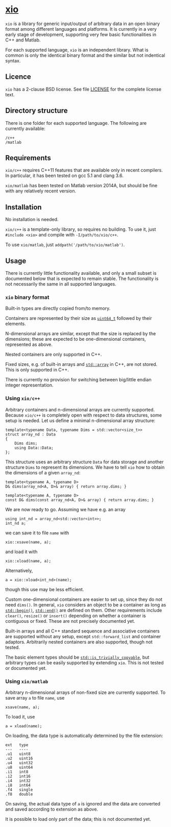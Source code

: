 # [xio](https://github.com/iavr/xio)

`xio` is a library for generic input/output of arbitrary data in an open binary format among different languages and platforms. It is currently in a very early stage of development, supporting very few basic functionalities in C++ and Matlab.

For each supported language, `xio` is an independent library. What is common is only the identical binary format and the similar but not indentical syntax.

## Licence

`xio` has a 2-clause BSD license. See file [LICENSE](/LICENSE) for the complete license text.

## Directory structure

There is one folder for each supported language. The following are currently available:

	/c++
	/matlab

## Requirements

`xio/c++` requires C++11 features that are available only in recent compilers. In particular, it has been tested on gcc 5.1 and clang 3.6.

`xio/matlab` has been tested on Matlab version 2014A, but should be fine with any relatively recent version.

## Installation

No installation is needed.

`xio/c++` is a template-only library, so requires no building. To use it, just `#include <xio>` and compile with `-I/path/to/xio/c++`.

To use `xio/matlab`, just `addpath('/path/to/xio/matlab')`.

## Usage

There is currently little functionality available, and only a small subset is documented below that is expected to remain stable. The functionality is not necessarily the same in all supported languages.

### `xio` binary format

Built-in types are directly copied from/to memory.

Containers are represented by their size as [`uint64_t`](http://en.cppreference.com/w/cpp/types/integer) followed by their elements.

N-dimensional arrays are similar, except that the size is replaced by the dimensions; these are expected to be one-dimensional containers, represented as above.

Nested containers are only supported in C++.

Fixed sizes, e.g. of built-in arrays and [`std::array`](http://en.cppreference.com/w/cpp/container/array) in C++, are not stored. This is only supported in C++.

There is currently no provision for switching between big/little endian integer representation.

### Using `xio/c++`

Arbitrary containers and n-dimensional arrays are currently supported. Because `xio/c++` is completely open with respect to data structures, some setup is needed. Let us define a minimal n-dimensional array structure:

	template<typename Data, typename Dims = std::vector<size_t>>
	struct array_nd : Data
	{
		Dims dims;
		using Data::Data;
	};

This structure uses an arbitrary structure `Data` for data storage and another structure `Dims` to represent its dimensions. We have to tell `xio` how to obtain the dimensions of a given `array_nd`:

	template<typename A, typename D>
	D& dims(array_nd<A, D>& array) { return array.dims; }

	template<typename A, typename D>
	const D& dims(const array_nd<A, D>& array) { return array.dims; }

We are now ready to go. Assuming we have e.g. an array

	using int_nd = array_nd<std::vector<int>>;
	int_nd a;

we can save it to file `name` with

	xio::xsave(name, a);

and load it with

	xio::xload(name, a);

Alternatively,

	a = xio::xload<int_nd>(name);

though this use may be less efficient.

Custom one-dimensional containers are easier to set up, since they do not need `dims()`. In general, `xio` considers an object to be a container as long as [`std::begin()`](http://en.cppreference.com/w/cpp/iterator/begin), [`std::end()`](http://en.cppreference.com/w/cpp/iterator/end) are defined on them. Other requirements include `clear()`, `resize()` or `insert()` depending on whether a container is contiguous or fixed. These are not precisely documented yet.

Built-in arrays and all C++ standard sequence and associative containers are supported without any setup, except `std::forward_list` and container adaptors. Arbitrarily nested containers are also supported, though not tested.

The basic element types should be [`std::is_trivially_copyable`](http://en.cppreference.com/w/cpp/types/is_trivially_copyable), but arbitrary types can be easily supported by extending `xio`. This is not tested or documented yet.

### Using `xio/matlab`

Arbitrary n-dimensional arrays of non-fixed size are currently supported. To save array `a` to file `name`, use

	xsave(name, a);

To load it, use

	a = xload(name);

On loading, the data type is automatically determined by the file extension:

	ext   type
	---   ----
	.u1   uint8
	.u2   uint16
	.u4   uint32
	.u8   uint64
	.i1   int8
	.i2   int16
	.i4   int32
	.i8   int64
	.f4   single
	.f8   double

On saving, the actual data type of `a` is ignored and the data are converted and saved according to extension as above.

It is possible to load only part of the data; this is not documented yet.
